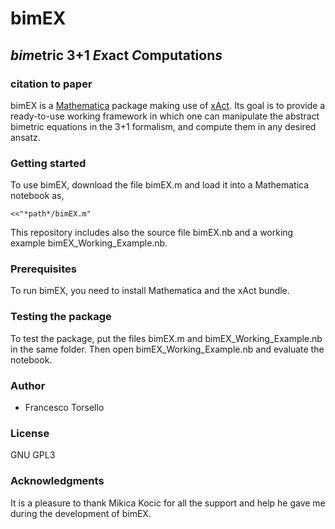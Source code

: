 # bimEX
## *bim*etric 3+1 *E*xact *C*omputation*s*
### citation to paper

bimEX is a [Mathematica](https://www.wolfram.com/mathematica/) package making use of [xAct](http://www.xact.es/). Its goal is to provide a ready-to-use working framework in which one can manipulate the abstract bimetric equations in the 3+1 formalism, and compute them in any desired ansatz.

### Getting started

To use bimEX, download the file bimEX.m and load it into a Mathematica notebook as,

`<<"*path*/bimEX.m"`

This repository includes also the source file bimEX.nb and a working example bimEX_Working_Example.nb.

### Prerequisites

To run bimEX, you need to install Mathematica and the xAct bundle.

### Testing the package

To test the package, put the files bimEX.m and bimEX_Working_Example.nb in the same folder. Then open bimEX_Working_Example.nb and evaluate the notebook.

### Author

- Francesco Torsello

### License

GNU GPL3

### Acknowledgments

It is a pleasure to thank Mikica Kocic for all the support and help he gave me during the development of bimEX.
